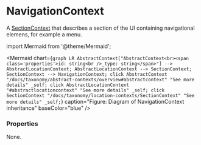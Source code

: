 # NavigationContext

A [SectionContext](/taxonomy/location-contexts/SectionContext) that describes a section of the UI containing navigational elemens, for example a menu.

import Mermaid from '@theme/Mermaid';

<Mermaid chart={`
	graph LR
		AbstractContext["AbstractContext<br><span class='properties'>id: string<br />_type: string</span>"] --> AbstractLocationContext;
		AbstractLocationContext --> SectionContext;
    SectionContext --> NavigationContext;
    click AbstractContext "/docs/taxonomy/abstract-contexts/overview#abstractcontext" "See more details" _self;
    click AbstractLocationContext "#abstractlocationcontext" "See more details" _self;
    click SectionContext "/docs/taxonomy/location-contexts/SectionContext" "See more details" _self;
`} caption="Figure: Diagram of NavigationContext inheritance" baseColor="blue" />

### Properties
None.